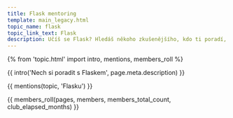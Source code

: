 ```yaml
---
title: Flask mentoring
template: main_legacy.html
topic_name: flask
topic_link_text: Flask
description: Učíš se Flask? Hledáš někoho zkušenějšího, kdo ti poradí, když se zasekneš? Kdo ti ukáže správné postupy a nasměruje tě na kvalitní návody nebo kurzy?
---
```

{% from 'topic.html' import intro, mentions, members_roll %}

{{ intro('Nech si poradit s Flaskem', page.meta.description) }}

{{ mentions(topic, 'Flasku') }}

{{ members_roll(pages, members, members_total_count, club_elapsed_months) }}
